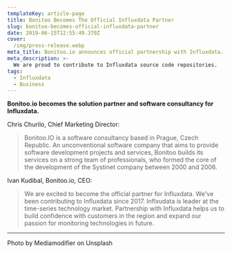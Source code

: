 ```yaml
---
templateKey: article-page
title: Bonitoo Becomes The Official Influxdata Partner
slug: bonitoo-becomes-official-influxdata-partner
date: 2019-06-15T12:55:49.370Z
cover:
  /img/press-release.webp
meta_title: Bonitoo.io announces official partnership with Influxdata.
meta_description: >-
  We are proud to contribute to Influxdata source code repositories.
tags:
  - Influxdata
  - Business
---
```


**Bonitoo.io becomes the solution partner and software consultancy for Influxdata.**

Chris Churilo, Chief Marketing Director:

> Bonitoo.IO is a software consultancy based in Prague, Czech Republic. An
> unconventional software company that aims to provide software development
> projects and services, Bonitoo builds its services on a strong team of
> professionals, who formed the core of the development of the Systinet company
> between 2000 and 2006.

Ivan Kudibal, Bonitoo.io, CEO:

> We are excited to become the official partner for Influxdata. We've been
> contributing to Influxdata since 2017. Inflxudata is leader at the time-series
> technology market. Partnership with Influxdata helps us to build confidence
> with customers in the region and expand our passion for monitoring
> technologies in future.

---

Photo by Mediamodifier on Unsplash
